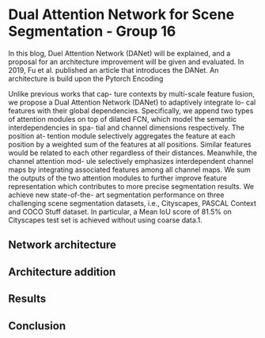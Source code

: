 # Dual Attention Network for Scene Segmentation - Group 16
In this blog, Duel Attention Network (DANet) will be explained, and a proposal for an architecture improvement will be given and evaluated. In 2019, Fu et al. published an article that introduces the DANet. An architecture is build upon the Pytorch Encoding


Unlike previous works that cap-
ture contexts by multi-scale feature fusion, we propose a
Dual Attention Network (DANet) to adaptively integrate lo-
cal features with their global dependencies. Specifically,
we append two types of attention modules on top of dilated
FCN, which model the semantic interdependencies in spa-
tial and channel dimensions respectively. The position at-
tention module selectively aggregates the feature at each
position by a weighted sum of the features at all positions.
Similar features would be related to each other regardless
of their distances. Meanwhile, the channel attention mod-
ule selectively emphasizes interdependent channel maps by
integrating associated features among all channel maps.
We sum the outputs of the two attention modules to further
improve feature representation which contributes to more
precise segmentation results. We achieve new state-of-the-
art segmentation performance on three challenging scene
segmentation datasets, i.e., Cityscapes, PASCAL Context
and COCO Stuff dataset. In particular, a Mean IoU score
of 81.5% on Cityscapes test set is achieved without using
coarse data.1.

## Network architecture


## Architecture addition


## Results


## Conclusion
